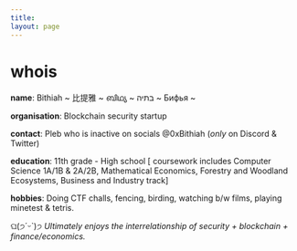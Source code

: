 ```yaml
---
title:
layout: page
---
```


<h1>whois</h1>

**name**: Bithiah ~ 比提雅 ~  ബിഥ്യ ~ בתיה ~ Бифья ~

**organisation**: Blockchain security startup

**contact**: Pleb who is inactive on socials @0xBithiah (_only_ on Discord & Twitter)

**education**: 11th grade - High school [ coursework includes Computer Science 1A/1B & 2A/2B, Mathematical Economics, Forestry and Woodland Ecosystems, Business and Industry track]

**hobbies**: Doing CTF challs, fencing, birding, watching b/w films, playing minetest & tetris.













ଘ(੭ˊᵕˋ)੭ _Ultimately enjoys the interrelationship of security + blockchain + finance/economics._ 
